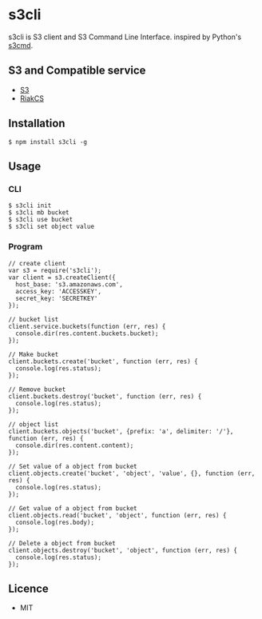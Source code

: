 s3cli
=====

s3cli is S3 client and S3 Command Line Interface.
inspired by Python's [s3cmd](https://github.com/s3tools/s3cmd).

## S3 and Compatible service
* [S3](http://aws.amazon.com/s3/)
* [RiakCS](http://basho.com/products/riakcs/)

## Installation

```
$ npm install s3cli -g
```

## Usage

### CLI

```
$ s3cli init
$ s3cli mb bucket
$ s3cli use bucket
$ s3cli set object value
```

### Program

```
// create client
var s3 = require('s3cli');
var client = s3.createClient({
  host_base: 's3.amazonaws.com',
  access_key: 'ACCESSKEY',
  secret_key: 'SECRETKEY'
});

// bucket list
client.service.buckets(function (err, res) {
  console.dir(res.content.buckets.bucket);
});

// Make bucket
client.buckets.create('bucket', function (err, res) {
  console.log(res.status);
});
  
// Remove bucket
client.buckets.destroy('bucket', function (err, res) {
  console.log(res.status);
});

// object list
client.buckets.objects('bucket', {prefix: 'a', delimiter: '/'}, function (err, res) {
  console.dir(res.content.content);
});

// Set value of a object from bucket
client.objects.create('bucket', 'object', 'value', {}, function (err, res) {
  console.log(res.status);
});

// Get value of a object from bucket
client.objects.read('bucket', 'object', function (err, res) {
  console.log(res.body);
});

// Delete a object from bucket
client.objects.destroy('bucket', 'object', function (err, res) {
  console.log(res.status);
});
```

## Licence
* MIT
